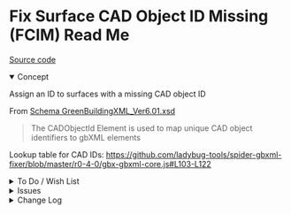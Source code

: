 # Fix Surface CAD Object ID Missing (FCIM) Read Me

[Source code]( https://github.com/ladybug-tools/spider-gbxml-tools/blob/master/spider-gbxml-viewer/v-0-17-00/js-fixer/fcim-fix-cad-id-missing/fcim-fix-cad-id-missing.js )

<details open >

<summary>Concept</summary>

Assign an ID to surfaces with a missing CAD object ID

From [Schema GreenBuildingXML_Ver6.01.xsd]( http://gbxml.org/schema_doc/6.01/GreenBuildingXML_Ver6.01.html)

> The CADObjectId Element is used to map unique CAD object identifiers to gbXML elements

Lookup table for CAD IDs: https://github.com/ladybug-tools/spider-gbxml-fixer/blob/master/r0-4-0/gbx-gbxml-core.js#L103-L122


</details>

<details>

<summary>To Do / Wish List</summary>

* 2019-05-17 ~ Add complete set of CAD IDs to GBX.cadIdsDefault

</details>

<details>

<summary>Issues</summary>


</details>

<details>

<summary>Change Log</summary>

### 2019-07-23 ~ Theo

FCIM 0.17.00-0fcim

* R - FCIM.js: Cleanup

### 2019-05-23 ~ Theo

* B - FCIM.js: Fix crash is many surface need a fix
* C - FCIM.js: Updates text

### 2019-05-21 ~ Theo

* C - FCIM: Update readme
* C - FCIM.js: Add summary highlight
* C - FCIM.js: Pass through jsHint
* C - FCIM.js: Update vars

### 2019-05-17 ~ Theo

* F - FCIM.html: Update to newer template / pass through Validator
* C - FCIM: Update readme
* F - FCIM.js: Add better IDs / work-in-progress
* r - FCIM.js: code cleanup / pass through jsHint


### 2019-05-16 ~ Theo

* F - First commit

</details>
